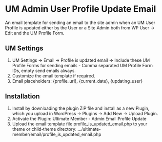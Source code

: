 # UM Admin User Profile Update Email
An email template for sending an email to the site admin when an UM User Profile is updated either by the User or a Site Admin both from WP User -> Edit and the UM Profile Form.

## UM Settings
1. UM Settings -> Email -> Profile is updated email -> Include these UM Profile Forms for sending emails - Comma separated UM Profile Form IDs, empty send emails always.
2. Customize the email template if required.
3. Email placeholders: {profile_url}, {current_date}, {updating_user}

## Installation
1. Install by downloading the plugin ZIP file and install as a new Plugin, which you upload in WordPress -> Plugins -> Add New -> Upload Plugin.
2. Activate the Plugin: Ultimate Member - Admin Email Profile Update
3. Upload the email template file profile_is_updated_email.php to your theme or child-theme directory: .../ultimate-member/email/profile_is_updated_email.php
